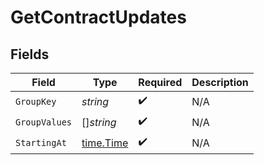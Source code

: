 # GetContractUpdates


## Fields

| Field                                     | Type                                      | Required                                  | Description                               |
| ----------------------------------------- | ----------------------------------------- | ----------------------------------------- | ----------------------------------------- |
| `GroupKey`                                | *string*                                  | :heavy_check_mark:                        | N/A                                       |
| `GroupValues`                             | []*string*                                | :heavy_check_mark:                        | N/A                                       |
| `StartingAt`                              | [time.Time](https://pkg.go.dev/time#Time) | :heavy_check_mark:                        | N/A                                       |